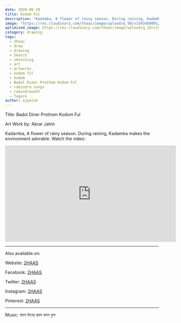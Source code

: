 ```yaml
---
date: 2020-06-29
title: Kodom Ful
description: "Kadamba, A flower of rainy season. During raining, Kadamba makes the environment adorable.."
image: "https://res.cloudinary.com/thaas/image/upload/q_50/v1593450091/Badol_Diner_Prothom_Kodom_Ful_yt_thumb_vom7e2.jpg"
optimized_image: https://res.cloudinary.com/thaas/image/upload/q_10/v1593450091/Badol_Diner_Prothom_Kodom_Ful_yt_thumb_vom7e2.jpg
category: drawing
tags:
  - 2haas
  - draw
  - drawing
  - Sketch
  - sketching
  - art
  - artworks
  - kodom ful
  - kodom
  - Badol Diner Prothom Kodom Ful
  - rabindra songs
  - rabindranath
  - Tagore
author: ajpalok
---
```

Title: Badol Diner Prothom Kodom Ful

Art Work by: Abrar Jahin 

Kadamba, A flower of rainy season. During raining, Kadamba makes the environment adorable. 
  Watch the video:
<iframe width="560" height="315" src="https://www.youtube-nocookie.com/embed/rRWPLf9x3D8" frameborder="0" allow="accelerometer; autoplay; encrypted-media; gyroscope; picture-in-picture" allowfullscreen></iframe>

- - -
  
Also available on:  

Website: [2HAAS](https://2haas.ml/)  

Facebook: [2HAAS](https://facebook.com/2haas)  

Twitter: [2HAAS](https://twitter.com/2haas_ml)  

Instagram: [2HAAS](https://instagram.com/2haas.ml)  

Pinterest: [2HAAS](https://pinterest.com/2haas_ml)  

- - -

Music: বাদল দিনের প্রথম কদম ফুল
